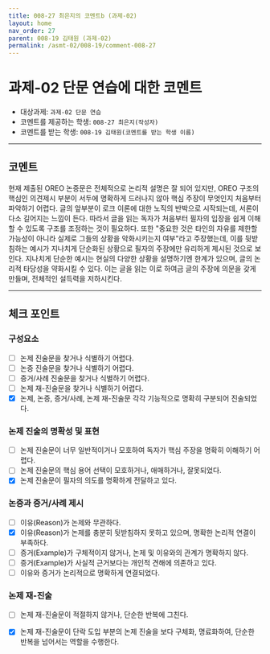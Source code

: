 ```yaml
---
title: 008-27 최은지의 코멘트b (과제-02) 
layout: home
nav_order: 27
parent: 008-19 김태원 (과제-02)
permalink: /asmt-02/008-19/comment-008-27
---
```


# 과제-02 단문 연습에 대한 코멘트

- 대상과제: `과제-02 단문 연습`
- 코멘트를 제공하는 학생: `008-27 최은지(작성자)` 
- 코멘트를 받는 학생: `008-19 김태원(코멘트를 받는 학생 이름)` 

---

## 코멘트

현재 제출된 OREO 논증문은 전체적으로 논리적 설명은 잘 되어 있지만, OREO 구조의 핵심인 의견제시 부분이 서두에 명확하게 드러나지 않아 핵심 주장이 무엇인지 처음부터 파악하기 어렵다. 글의 앞부분이 로크 이론에 대한 노직의 반박으로 시작되는데, 서론이 다소 길어지는 느낌이 든다. 따라서 글을 읽는 독자가 처음부터 필자의 입장을 쉽게 이해할 수 있도록 구조를 조정하는 것이 필요하다. 또한 "중요한 것은 타인의 자유를 제한할 가능성이 아니라 실제로 그들의 상황을 악화시키는지 여부"라고 주장했는데, 이를 뒷받침하는 예시가 지나치게 단순화된 상황으로 필자의 주장에만 유리하게 제시된 것으로 보인다. 지나치게 단순한 예시는 현실의 다양한 상황을 설명하기엔 한계가 있으며, 글의 논리적 타당성을 약화시킬 수 있다. 이는 글을 읽는 이로 하여금 글의 주장에 의문을 갖게 만들며, 전체적인 설득력을 저하시킨다.

---

## 체크 포인트

### **구성요소**
- [ ] 논제 진술문을 찾거나 식별하기 어렵다.
- [ ] 논증 진술문을 찾거나 식별하기 어렵다.
- [ ] 증거/사례 진술문을 찾거나 식별하기 어렵다.
- [ ] 논제 재-진술문을 찾거나 식별하기 어렵다.
- [x] 논제, 논증, 증거/사례, 논제 재-진술문 각각 기능적으로 명확히 구분되어 진술되었다.

### **논제 진술의 명확성 및 표현**  
- [ ] 논제 진술문이 너무 일반적이거나 모호하여 독자가 핵심 주장을 명확히 이해하기 어렵다.  
- [ ] 논제 진술문의 핵심 용어 선택이 모호하거나, 애매하거나, 잘못되었다.  
- [x] 논제 진술문이 필자의 의도를 명확하게 전달하고 있다.  

### **논증과 증거/사례 제시**  
- [ ] 이유(Reason)가 논제와 무관하다.
- [x] 이유(Reason)가 논제를 충분히 뒷받침하지 못하고 있으며, 명확한 논리적 연결이 부족하다.  
- [ ] 증거(Example)가 구체적이지 않거나, 논제 및 이유와의 관계가 명확하지 않다. 
- [ ] 증거(Example)가 사실적 근거보다는 개인적 견해에 의존하고 있다.  
- [ ] 이유와 증거가 논리적으로 명확하게 연결되었다.  

### **논제 재-진술**  
- [ ] 논제 재-진술문이 적절하지 않거나, 단순한 반복에 그친다.   
- [x] 논제 재-진술문이 단락 도입 부분의 논제 진술을 보다 구체화, 명료화하여, 단순한 반복을 넘어서는 역할을 수행한다.  

